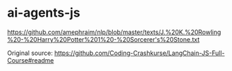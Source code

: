 # ai-agents-js





https://github.com/amephraim/nlp/blob/master/texts/J.%20K.%20Rowling%20-%20Harry%20Potter%201%20-%20Sorcerer's%20Stone.txt


Original source:
https://github.com/Coding-Crashkurse/LangChain-JS-Full-Course#readme